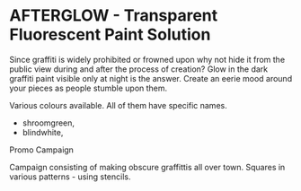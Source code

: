 # AFTERGLOW - Transparent Fluorescent Paint Solution

Since graffiti is widely prohibited or frowned upon why not hide it from the public view during and after the process of creation? Glow in the dark graffiti paint visible only at night is the answer. Create an eerie mood around your pieces as people stumble upon them.

Various colours available. All of them have specific names.
- shroomgreen,
- blindwhite,

Promo Campaign

Campaign consisting of making obscure graffittis all over town. Squares in various patterns - using stencils.
